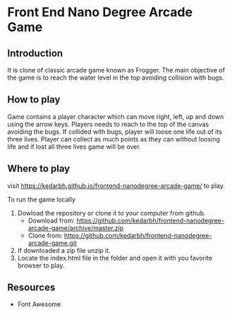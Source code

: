 # Front End Nano Degree Arcade Game

## Introduction
It is clone of classic arcade game known as Frogger. The main objective of the game is to reach the water level in the top avoiding collision with bugs.

## How to play
Game contains a player character which can move right, left, up and down using the arrow keys. Players needs to reach to the top of the canvas avoiding the bugs. If collided with bugs, player will loose one life out of its three lives. Player can collect as much points as they can without loosing life and if lost all three lives game will be over.

## Where to play
visit https://kedarbh.github.io/frontend-nanodegree-arcade-game/ to play.

To run the game locally
1. Dowload the repository or clone it to your computer from github.
	* Download from: https://github.com/kedarbh/frontend-nanodegree-arcade-game/archive/master.zip
	* Clone from: https://github.com/kedarbh/frontend-nanodegree-arcade-game.git
1. If downloaded a zip file unzip it.
1. Locate the index.html file in the folder and open it with you favorite browser to play.

## Resources
* Font Awesome

